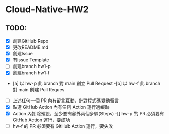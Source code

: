 # Cloud-Native-HW2

## TODO:

- [x] 創建GitHub Repo
- [x] 更改README.md
- [x] 創建Issue
- [x] 有Issue Template
- [ ] 創建branch hw1-p
- [x] 創建branch hw1-f
- [a] 以 hw-p 此 branch 對 main 創立 Pull Request
-[b] 以 hw-f 此 branch 對 main 創建 Pull Reques
- [ ] 上述任何一個 PR 內有留言互動，針對程式碼變動留言
- [x] 點選 GitHub Action 內有任何 Action 運行過痕跡
- [x] Action 內扣除預設，至少要有額外兩個步驟(Steps)
-[] hw-p 的 PR 必須要有 GitHub Action 運行，要成功
-[ ] hw-f 的 PR 必須要有 GitHub Action 運行，要失敗
